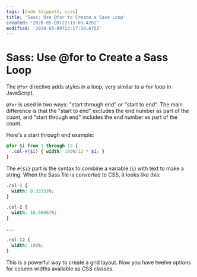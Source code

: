 ```yaml
---
tags: [Code Snippets, scss]
title: 'Sass: Use @for to Create a Sass Loop'
created: '2020-05-09T22:15:03.426Z'
modified: '2020-05-09T22:17:10.675Z'
---
```


Sass: Use @for to Create a Sass Loop
====================================

The ```@for``` directive adds styles in a loop, very similar to a ```for``` loop in JavaScript.

```@for``` is used in two ways: "start through end" or "start to end". The main difference is that the "start to end" excludes the end number as part of the count, and "start through end" includes the end number as part of the count.

Here's a start through end example:

``` scss
@for $i from 1 through 12 {
  .col-#{$i} { width: 100%/12 * $i; }
}
```

The ```#{$i}``` part is the syntax to combine a variable (```i```) with text to make a string. When the Sass file is converted to CSS, it looks like this:

``` scss
.col-1 {
  width: 8.33333%;
}

.col-2 {
  width: 16.66667%;
}

...

.col-12 {
  width: 100%;
}
```

This is a powerful way to create a grid layout. Now you have twelve options for column widths available as CSS classes.

